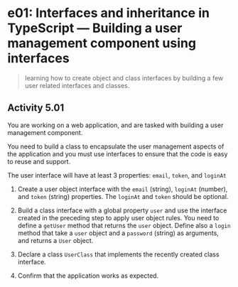 # e01: Interfaces and inheritance in TypeScript &mdash; Building a user management component using interfaces
> learning how to create object and class interfaces by building a few user related interfaces and classes.

## Activity 5.01

You are working on a web application, and are tasked with building a user management component.

You need to build a class to encapsulate the user management aspects of the application and you must use interfaces to ensure that the code is easy to reuse and support.

The user interface will have at least 3 properties: `email`, `token`, and `loginAt`

1. Create a user object interface with the `email` (string), `loginAt` (number), and `token` (string) properties. The `loginAt` and `token` should be optional.

2. Build a class interface with a global property `user` and use the interface created in the preceding step to apply user object rules. You need to define a `getUser` method that returns the `user` object. Define also a `login` method that take a `user` object and a `password` (string) as arguments, and returns a `User` object.

3. Declare a class `UserClass` that implements the recently created class interface.

4. Confirm that the application works as expected.